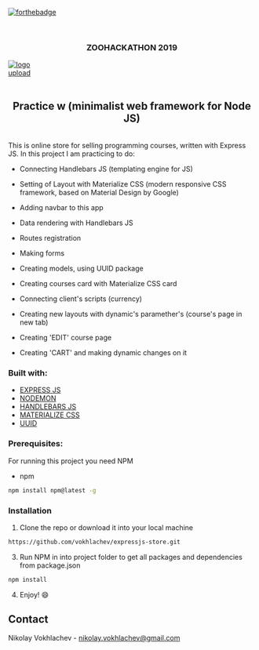 [![forthebadge](https://forthebadge.com/images/badges/uses-js.svg)](https://en.wikipedia.org/wiki/JavaScript)

<br />
<p align="center">

  <h3 align="center"> ZOOHACKATHON 2019</h3>
  
  <a href="https://ibb.co/V33vdWP"><img src="https://i.ibb.co/R77C1pV/logo.jpg" alt="logo" border="0"></a><br /><a target='_blank' href='https://imgbb.com/upload'>upload</a><br />
<br />
 </p>

<h2 align="center">Practice w (minimalist web framework for Node JS) </h2>
<br />
This is online store for selling programming courses, written with Express JS. In this project I am practicing to do:

* Connecting Handlebars JS (templating engine for JS)

* Setting of Layout with Materialize CSS (modern responsive CSS framework, based on Material Design by Google)

* Adding navbar to this app

* Data rendering with Handlebars JS

* Routes registration 

* Making forms

* Creating models, using UUID package

* Creating courses card with Materialize CSS card

* Connecting client's scripts (currency)

* Creating new layouts with dynamic's paramether's (course's page in new tab)

* Creating 'EDIT' course page

* Creating 'CART' and making dynamic changes on it

### Built with:
* [EXPRESS JS](http://expressjs.com/)
* [NODEMON](https://www.npmjs.com/package/nodemon)
* [HANDLEBARS JS](https://handlebarsjs.com/)
* [MATERIALIZE CSS](https://materializecss.com/)
* [UUID](https://www.npmjs.com/package/uuid)

### Prerequisites:

For running this project you need NPM

* npm
```sh
npm install npm@latest -g
```

### Installation

1. Clone the repo or download it into your local machine
```sh
https://github.com/vokhlachev/expressjs-store.git
```
3. Run NPM in into project folder to get all packages and dependencies from package.json
```sh
npm install 
```
4. Enjoy! :smile:

## Contact

Nikolay Vokhlachev - nikolay.vokhlachev@gmail.com


